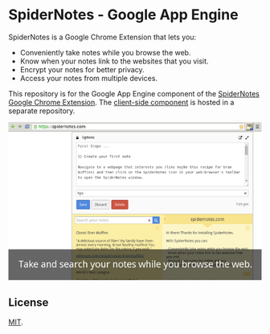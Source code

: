 SpiderNotes - Google App Engine
===============================

SpiderNotes is a Google Chrome Extension that lets you:

* Conveniently take notes while you browse the web.
* Know when your notes link to the websites that you visit.
* Encrypt your notes for better privacy.
* Access your notes from multiple devices.

This repository is for the Google App Engine component of the [SpiderNotes Google Chrome Extension][download]. The [client-side component][spidernotes-chrome] is hosted in a separate repository.

![Screenshot][screenshot-image]

## License

[MIT][license].

[download]: https://chrome.google.com/webstore/detail/spidernotes/mgghkmeinhhcldkigpioebfjfghdeofl
[license]: /LICENSE
[screenshot-image]: https://raw.githubusercontent.com/andornaut/spidernotes-chrome/master/resources/screenshot-0.png
[spidernotes-chrome]: https://github.com/andornaut/spidernotes-chrome